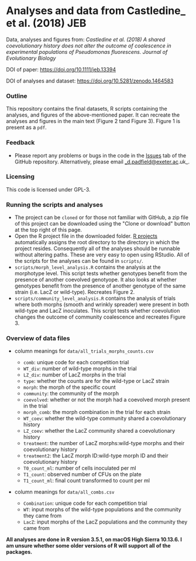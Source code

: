 # Analyses and data from Castledine_ et al. (2018) JEB

Data, analyses and figures from: _Castledine et al. (2018) A shared coevolutionary history does not alter the outcome of coalescence in experimental populations of Pseudomonas fluorescens. Journal of Evolutionary Biology_ 

DOI of paper: https://doi.org/10.1111/jeb.13394

DOI of analyses and dataset: https://doi.org/10.5281/zenodo.1464583

### Outline

This repository contains the final datasets, R scripts containing the analyses, and figures of the above-mentioned paper. It can recreate the analyses and figures in the main text (Figure 2 tand Figure 3). Figure 1 is present as a `pdf`.

### Feedback

- Please report any problems or bugs in the code in the [Issues](https://github.com/padpadpadpad/Castledine_et_al_2018_JEB/issues) tab of the GitHub repository. Alternatively, please email _d.padfield@exeter.ac.uk_.

### Licensing

This code is licensed under GPL-3.

### Running the scripts and analyses

- The project can be `cloned` or for those not familiar with GitHub, a zip file of this project can be downloaded using the "Clone or download" button at the top right of this page.
- Open the R project file in the downloaded folder. [R projects](https://support.rstudio.com/hc/en-us/articles/200526207-Using-Projects) automatically assigns the root directory to the directory in which the project resides. Consequently all of the analyses should be runnable without altering paths. These are very easy to open using RStudio. All of the scripts for the analyses can be found in `scripts/`.
- `scripts/morph_level_analysis.R` contains the analysis at the morphotype level. This script tests whether genotypes benefit from the presence of another coevolved genotyope. It also looks at whether genotypes benefit from the presence of another genotype of the same strain (i.e. LacZ or wild-type). Recreates Figure 2.
- `scripts/community_level_analysis.R` contains the analysis of trials where both morphs (smooth and wrinkly spreader) were present in both wild-type and LacZ inoculates. This script tests whether coevolution changes the outcome of community coalescence and recreates Figure 3.

### Overview of data files

- column meanings for `data/all_trials_morphs_counts.csv`
    - `comb`: unique code for each competition trial
    - `WT_div`: number of wild-type morphs in the trial
    - `LZ_div`: number of LacZ morphs in the trial
    - `type`: whether the counts are for the wild-type or LacZ strain
    - `morph`: the morph of the specific count
    - `community`: the community of the morph
    - `coevolved`: whether or not the morph had a coevolved morph present in the trial
    - `morph_comb`: the morph combination in the trial for each strain
    - `WT_coev`: whether the wild-type community shared a coevolutionary history
    - `LZ_coev`: whether the LacZ community shared a coevolutionary history
    - `treatment`: the number of LacZ morphs:wild-type morphs and their coevolutionary history
    - `treatment2`: the LacZ morph ID:wild-type morph ID and their coevolutionary history
    - `T0_count_ml`: number of cells inoculated per ml
    - `T1_count`: observed number of CFUs on the plate
    - `T1_count_ml`: final count transformed to count per ml

- column meanings for `data/all_combs.csv`
    - `Combination`: unique code for each competition trial
    - `WT`: input morphs of the wild-type populations and the community they came from
    - `LacZ`: input morphs of the LacZ populations and the community they came from

__All analyses are done in R version 3.5.1, on macOS High Sierra 10.13.6. I am unsure whether some older versions of R will support all of the packages.__
